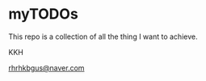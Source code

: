 # myTODOs

This repo is a collection of all the thing I want to achieve.

KKH

[rhrhkbgus@naver.com](https://twitter.com/iwantmyrealname)


